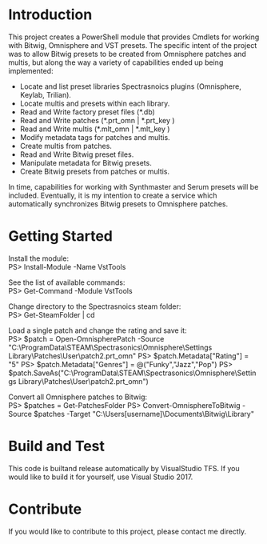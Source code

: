 # Introduction
This project creates a PowerShell module that provides Cmdlets for working with Bitwig, Omnisphere and VST presets.
The specific intent of the project was to allow Bitwig presets to be created from Omnisphere patches and multis, but along the way 
a variety of capabilities ended up being implemented:
* Locate and list preset libraries Spectrasnoics plugins   (Omnisphere, Keylab, Trilian).
* Locate multis and presets within each library.
* Read and Write factory preset files  (*.db)
* Read and Write patches  (*.prt_omn | *.prt_key )
* Read and Write multis   (*.mlt_omn | *.mlt_key )
* Modify metadata tags for patches and multis.
* Create multis from patches.
* Read and Write Bitwig preset files.
* Manipulate metadata for Bitwig presets.
* Create Bitwig presets from patches or multis.

In time, capabilities for working with Synthmaster and Serum presets will be included.
Eventually, it is my intention to create a service which automatically synchronizes Bitwig presets to Omnisphere patches.

# Getting Started
Install the module:         
PS> Install-Module -Name VstTools

See the list of available commands:             
PS> Get-Command -Module VstTools

Change directory to the Spectrasnoics steam folder:             
PS> Get-SteamFolder | cd

Load a single patch and change the rating and save it:              
PS> $patch = Open-OmnispherePatch -Source "C:\ProgramData\STEAM\Spectrasonics\Omnisphere\Settings Library\Patches\User\patch2.prt_omn"
PS> $patch.Metadata["Rating"] = "5"
PS> $patch.Metadata["Genres"] = @("Funky","Jazz","Pop")
PS> $patch.SaveAs("C:\ProgramData\STEAM\Spectrasonics\Omnisphere\Settings Library\Patches\User\patch2.prt_omn")

Convert all Omnisphere patches to Bitwig:                   
PS> $patches = Get-PatchesFolder
PS> Convert-OmnisphereToBitwig -Source $patches -Target "C:\Users\[username]\Documents\Bitwig\Library" 

# Build and Test
This code is builtand release automatically by VisualStudio TFS. 
If you would like to build it for yourself, use Visual Studio 2017.

# Contribute
If you would like to contribute to this project, please contact me directly.
